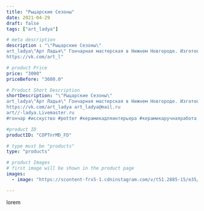 ```yaml
---
title: "Рыцарские Сезоны"
date: 2021-04-29
draft: false
tags: ["art_ladya"]

# meta description
description : "\"Рыцарские Сезоны\" 
art_ladya\"Арт Ладья\" Гончарная мастерская в Нижнем Новгороде. Изготовление керамики и мастер//-классы по обучению. 
https://vk.com/art_l"

# product Price
price: "3000"
priceBefore: "3600.0"

# Product Short Description
shortDescription: "\"Рыцарские Сезоны\" 
art_ladya\"Арт Ладья\" Гончарная мастерская в Нижнем Новгороде. Изготовление керамики и мастер//-классы по обучению. 
https://vk.com/art_ladya art_ladya@mail.ru 
art//-ladya.Livemaster.ru
#гончар #исскуство #potter #керамикадляинтерьера #керамикаручнаяработа #гончарнаямастерская #керамиканазаказ #handmade #рыцари #керамика #керамическоепанно #эксклюзивнаякерамика #dishes #decor #ceramicar #фестиваль #claygoods #рыцарскиесезоны #picture #earthenware #ceramic #design #панно #выборг #дизайнинтерьера #ceramica #магнитынахолодильник #авторскаякерамика"

#product ID
productID: "COPTnrMD_FD"

# type must be "products"
type: "products"

# product Images
# first image will be shown in the product page
images:
  - image: "https://scontent-frx5-1.cdninstagram.com/v/t51.2885-15/e35/178739525_304905391243414_7269021463053480623_n.jpg?_nc_ht=scontent-frx5-1.cdninstagram.com&_nc_cat=110&_nc_ohc=Iaf5tN-HbC4AX9KxTQr&edm=APU89FABAAAA&ccb=7-4&oh=26a0d7404c4da599da0d997ef828b75a&oe=612BAC48&_nc_sid=86f79a&ig_cache_key=MjU2MjM1MzAwMjMxMzY3NTA3NQ%3D%3D.2-ccb7-4"

---
```

lorem
